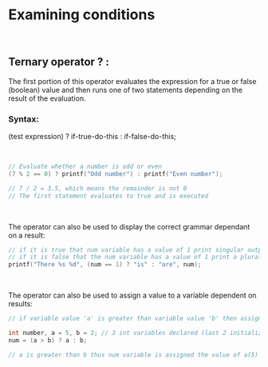 # Examining conditions

<br>

## Ternary operator ? : 

The first portion of this operator evaluates the expression for a true or false (boolean) value and then runs one of two statements depending on the result of the evaluation.

### Syntax:

(test expression) ? if-true-do-this : if-false-do-this;

<br>

```C
// Evaluate whether a number is odd or even
(7 % 2 == 0) ? printf("Odd number") : printf("Even number");

// 7 / 2 = 3.5, which means the remainder is not 0
// The first statement evaluates to true and is executed
```

<br>

The operator can also be used to display the correct grammar dependant on a result:

```C
// if it is true that num variable has a value of 1 print singular output
// if it is false that the num variable has a value of 1 print a plural output
printf("There %s %d", (num == 1) ? "is" : "are", num);
```

<br>

The operator can also be used to assign a value to a variable dependent on results:

```C
// if variable value 'a' is greater than variable value 'b' then assign it to the value of given variable

int number, a = 5, b = 2; // 3 int variables declared (last 2 initialized)
num = (a > b) ? a : b;

// a is greater than b thus num variable is assigned the value of a(5)
```


